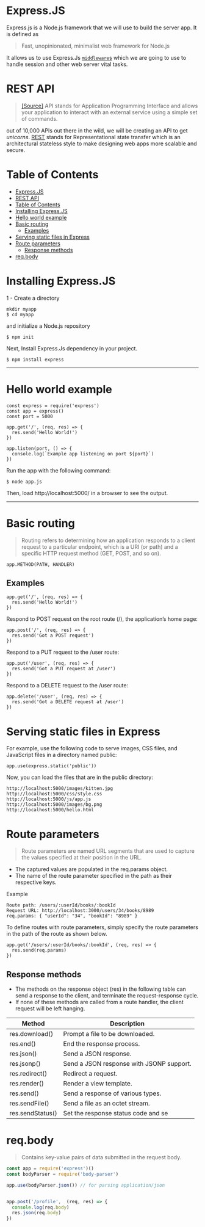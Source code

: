 # Express.JS
Express.js is a Node.js framework that we will use to build the server app. It is defined as
  >Fast, unopinionated, minimalist web framework for Node.js

It allows us to use Express.Js  [`middleware`s](http://expressjs.com/en/guide/using-middleware.html) which we are going to use to handle session and other web server vital tasks.

# REST API
> [[Source]](https://rapidapi.com/blog/most-popular-api/) API stands for Application Programming Interface and allows your application to interact with an external service using a simple set of commands.

out of 10,000 APIs out there in the wild, we will be creating an API to get *unicorns*. [REST](https://en.wikipedia.org/wiki/Representational_state_transfer) stands for Representational state transfer which is an architectural stateless style to make designing web apps more scalable and secure.  

Table of Contents
=================

* [Express.JS](#expressjs)
* [REST API](#rest-api)
* [Table of Contents](#table-of-contents)
* [Installing Express.JS](#installing-expressjs)
* [Hello world example](#hello-world-example)
* [Basic routing](#basic-routing)
   * [Examples](#examples)
* [Serving static files in Express](#serving-static-files-in-express)
* [Route parameters](#route-parameters)
   * [Response methods](#response-methods)
* [req.body](#reqbody)

# Installing Express.JS 

1 - Create a directory 
```
mkdir myapp
$ cd myapp
```
and initialize a Node.js repository 
```
$ npm init
```
Next, Install Express.Js dependency in your project.
```
$ npm install express

```

---
# Hello world example
```
const express = require('express')
const app = express()
const port = 5000

app.get('/', (req, res) => {
  res.send('Hello World!')
})

app.listen(port, () => {
  console.log(`Example app listening on port ${port}`)
})
```

Run the app with the following command:
```
$ node app.js
```

Then, load http://localhost:5000/ in a browser to see the output.

---
# Basic routing
> Routing refers to determining how an application responds to a client request to a particular endpoint, which is a URI (or path) and a specific HTTP request method (GET, POST, and so on).

```
app.METHOD(PATH, HANDLER)
```

## Examples

```
app.get('/', (req, res) => {
  res.send('Hello World!')
})
```

Respond to POST request on the root route (/), the application’s home page:

```
app.post('/', (req, res) => {
  res.send('Got a POST request')
})
```
Respond to a PUT request to the /user route:

```
app.put('/user', (req, res) => {
  res.send('Got a PUT request at /user')
})
```
Respond to a DELETE request to the /user route:

```
app.delete('/user', (req, res) => {
  res.send('Got a DELETE request at /user')
})
```

# Serving static files in Express
For example, use the following code to serve images, CSS files, and JavaScript files in a directory named public:

```
app.use(express.static('public'))
```
Now, you can load the files that are in the public directory:
```
http://localhost:5000/images/kitten.jpg
http://localhost:5000/css/style.css
http://localhost:5000/js/app.js
http://localhost:5000/images/bg.png
http://localhost:5000/hello.html
```

# Route parameters
> Route parameters are named URL segments that are used to capture the values specified at their position in the URL. 

- The captured values are populated in the req.params object.
- The name of the route parameter specified in the path as their respective keys.

Example 
```
Route path: /users/:userId/books/:bookId
Request URL: http://localhost:3000/users/34/books/8989
req.params: { "userId": "34", "bookId": "8989" }
```
To define routes with route parameters, simply specify the route parameters in the path of the route as shown below.

```
app.get('/users/:userId/books/:bookId', (req, res) => {
  res.send(req.params)
})
```


## Response methods
- The methods on the response object (res) in the following table can send a response to the client, and terminate the request-response cycle. 
- If none of these methods are called from a route handler, the client request will be left hanging.



|Method	              | Description|
|---------------------|------------|
|res.download()	      | Prompt a file to be downloaded.|
|res.end()	          | End the response process.|
|res.json()         	| Send a JSON response.|
|res.jsonp()	        | Send a JSON response with JSONP support.|
|res.redirect()     	| Redirect a request.|
|res.render()       	| Render a view template.|
|res.send()	          | Send a response of various types.|
|res.sendFile()	      | Send a file as an octet stream.|
|res.sendStatus()	    | Set the response status code and se|nd its string representation as the response body.|



# req.body
> Contains key-value pairs of data submitted in the request body. 

```js
const app = require('express')()
const bodyParser = require('body-parser')

app.use(bodyParser.json()) // for parsing application/json


app.post('/profile',  (req, res) => {
  console.log(req.body)
  res.json(req.body)
})
```